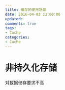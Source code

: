 ```yaml
---
title: 缓存的使用场景
date: 2016-04-03 13:00:00
updated:
comments: true
tags:
- Cache
categories:
- Cache
---
```


<!--more-->

# 非持久化存储

对数据储存要求不高
